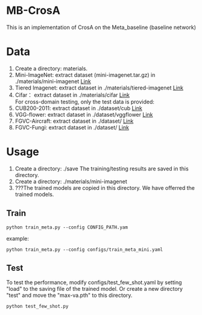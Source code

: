 # MB-CrosA
This is an implementation of CrosA on the Meta_baseline (baseline network)

# Data
1. Create a directory: materials. 
2. Mini-ImageNet: extract dataset (mini-imagenet.tar.gz) in ./materials/mini-imagenet  [Link](https://drive.google.com/file/d/1uvE6rG_QM_tIUViEqN08filSkyYHsfpU/view)
3. Tiered Imagenet: extract dataset in ./materials/tiered-imagenet  [Link](https://drive.google.com/file/d/1_4FsUC4ofwRiwTOhKh8j_hvhdcYucIDE/view)
4. Cifar： extract dataset in ./materials/cifar [Link](https://drive.google.com/file/d/1JfnX_8MIHHOdmiOTX96B8IGSgR8d6hZL/view)
<br>For cross-domain testing, only the test data is provided:
5. CUB200-2011: extract dataset in ./dataset/cub  [Link]()
6. VGG-flower: extract dataset in ./dataset/vggflower  [Link]()
7. FGVC-Aircraft: extract dataset in ./dataset/  [Link]()
8. FGVC-Fungi: extract dataset in ./dataset/  [Link]()

# Usage
1. Create a directory: ./save The training/testing results are saved in this directory.
2. Create a directory: ./materials/mini-imagenet
3. ???The trained models are copied in this directory. We have offerred the trained models.
## Train
```
python train_meta.py --config CONFIG_PATH.yam
```
example:
```
python train_meta.py --config configs/train_meta_mini.yaml
```

## Test
To test the performance, modify configs/test_few_shot.yaml by setting "load" to the saving file of the trained model. Or create a new directory "test" and move the "max-va.pth" to this directory.
```
python test_few_shot.py
```
